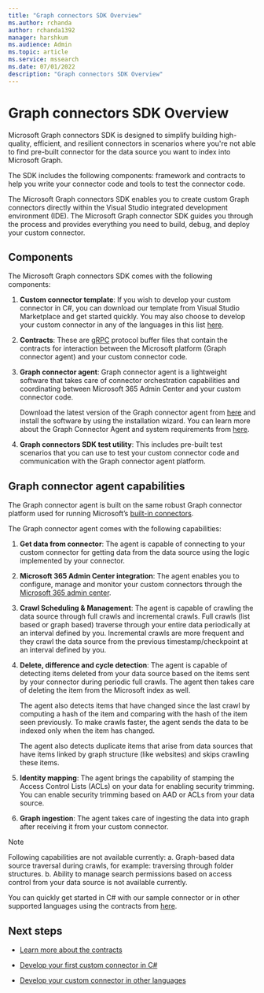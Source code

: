 ```yaml
---
title: "Graph connectors SDK Overview"
ms.author: rchanda
author: rchanda1392
manager: harshkum
ms.audience: Admin
ms.topic: article
ms.service: mssearch
ms.date: 07/01/2022
description: "Graph connectors SDK Overview"
---
```


# Graph connectors SDK Overview

Microsoft Graph connectors SDK is designed to simplify building high-quality, efficient, and resilient connectors in scenarios where you're not able to find pre-built connector for the data source you want to index into Microsoft Graph.

The SDK includes the following components: framework and contracts to help you write your connector code and tools to test the connector code.

The Microsoft Graph connectors SDK enables you to create custom Graph connectors directly within the Visual Studio integrated development environment (IDE). The Microsoft Graph connector SDK guides you through the process and provides everything you need to build, debug, and deploy your custom connector.

## Components

The Microsoft Graph connectors SDK comes with the following components:

1. **Custom connector template**: If you wish to develop your custom connector in C#, you can download our template from Visual Studio Marketplace and get started quickly. You may also choose to develop your custom connector in any of the languages in this list [here](https://grpc.io/docs/languages/).

2. **Contracts**: These are [gRPC](https://grpc.io/docs/what-is-grpc/) protocol buffer files that contain the contracts for interaction between the Microsoft platform (Graph connector agent) and your custom connector code.

3. **Graph connector agent**: Graph connector agent is a lightweight software that takes care of connector orchestration capabilities and coordinating between Microsoft 365 Admin Center and your custom connector code.

    Download the latest version of the Graph connector agent from [here](https://aka.ms/gcadownload/) and install the software by using the installation wizard. You can learn more about the Graph Connector Agent and system requirements from [here](/MicrosoftSearch/graph-connector-agent/).

4. **Graph connectors SDK test utility**: This includes pre-built test scenarios that you can use to test your custom connector code and communication with the Graph connector agent platform.

## Graph connector agent capabilities

The Graph connector agent is built on the same robust Graph connector platform used for running Microsoft’s [built-in connectors](https://www.microsoft.com/microsoft-search/connectors/?publisher=Microsoft&category=).

The Graph connector agent comes with the following capabilities:

1. **Get data from connector**: The agent is capable of connecting to your custom connector for getting data from the data source using the logic implemented by your connector.

2. **Microsoft 365 Admin Center integration**: The agent enables you to configure, manage and monitor your custom connectors through the [Microsoft 365 admin center](https://admin.microsoft.com/adminportal/home#/MicrosoftSearch/Connectors/add).

3. **Crawl Scheduling & Management**: The agent is capable of crawling the data source through full crawls and incremental crawls. Full crawls (list based or graph based) traverse through your entire data periodically at an interval defined by you. Incremental crawls are more frequent and they crawl the data source from the previous timestamp/checkpoint at an interval defined by you.

4. **Delete, difference and cycle detection**: The agent is capable of detecting items deleted from your data source based on the items sent by your connector during periodic full crawls. The agent then takes care of deleting the item from the Microsoft index as well.

    The agent also detects items that have changed since the last crawl by computing a hash of the item and comparing with the hash of the item seen previously. To make crawls faster, the agent sends the data to be indexed only when the item has changed.

    The agent also detects duplicate items that arise from data sources that have items linked by graph structure (like websites) and skips crawling these items.

5. **Identity mapping**: The agent brings the capability of stamping the Access Control Lists (ACLs) on your data for enabling security trimming. You can enable security trimming based on AAD or ACLs from your data source.

6. **Graph ingestion**: The agent takes care of ingesting the data into graph after receiving it from your custom connector.

>[!Note]
> Following capabilities are not available currently:
> a. Graph-based data source traversal during crawls, for example: traversing through folder structures.
> b. Ability to manage search permissions based on access control from your data source is not available currently.

You can quickly get started in C# with our sample connector or in other supported languages using the contracts from [here](https://github.com/microsoftgraph/msgraph-connectors-sdk).

## Next steps

* [Learn more about the contracts](/MicrosoftSearch/custom-connector-sdk-contracts-services)

* [Develop your first custom connector in C#](/MicrosoftSearch/custom-connector-sdk-sample-overview)

* [Develop your custom connector in other languages](/MicrosoftSearch/custom-connector-sdk-other-languages)
